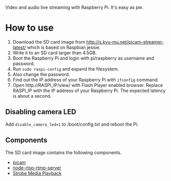 Video and audio live streaming with Raspberry Pi. It's easy as pie.

# How to use

1. Download the SD card image from http://s.kyu-mu.net/picam-streamer-latest/ which is based on Raspbian jessie.
2. Write it to an SD card larger than 4.5GB.
3. Boot the Raspberry Pi and login with pi/raspberry as username and password.
4. Run `sudo raspi-config` and expand the filesystem.
5. Also change the password.
6. Find out the IP address of your Raspberry Pi with `ifconfig` command.
7. Open http://RASPI_IP/view/ with Flash Player enabled browser. Replace RASPI_IP with the IP address of your Raspberry Pi. The expected latency is about a second.

## Disabling camera LED

Add `disable_camera_led=1` to /boot/config.txt and reboot the Pi.

## Components

The SD card image contains the following components.

- [picam](https://github.com/iizukanao/picam)
- [node-rtsp-rtmp-server](https://github.com/iizukanao/node-rtsp-rtmp-server)
- [Strobe Media Playback](http://sourceforge.net/adobe/smp/home/Strobe%20Media%20Playback/)
